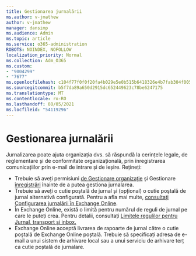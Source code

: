```yaml
---
title: Gestionarea jurnalării
ms.author: v-jmathew
author: v-jmathew
manager: dansimp
ms.audience: Admin
ms.topic: article
ms.service: o365-administration
ROBOTS: NOINDEX, NOFOLLOW
localization_priority: Normal
ms.collection: Adm_O365
ms.custom:
- "9004299"
- "7677"
ms.openlocfilehash: c104f77f0f0f20fa4b029e5e0b515b6418326e4b7fab304f005fb67a18e2202a
ms.sourcegitcommit: b5f7da89a650d2915dc652449623c78be6247175
ms.translationtype: MT
ms.contentlocale: ro-RO
ms.lasthandoff: 08/05/2021
ms.locfileid: "54119296"
---
```

# <a name="manage-journaling"></a>Gestionarea jurnalării

Jurnalizarea poate ajuta organizația dvs. să răspundă la cerințele legale, de reglementare și de conformitate organizațională, prin înregistrarea comunicațiilor prin e-mail de intrare și de ieșire. Rețineți:

* Trebuie să aveți permisiuni [de Gestionare organizație](https://go.microsoft.com/fwlink/?linkid=2115259) și Gestionare [înregistrări](https://go.microsoft.com/fwlink/?linkid=2115469) înainte de a putea gestiona jurnalarea.
* Trebuie să aveți o cutie poștală de jurnal și (opțional) o cutie poștală de jurnal alternativă configurată. Pentru a afla mai multe, [consultați Configurarea jurnalării în Exchange Online](https://go.microsoft.com/fwlink/?linkid=2115260).
* În Exchange Online, există o limită pentru numărul de reguli de jurnal pe care le puteți crea. Pentru detalii, consultați [Limitele regulilor pentru Jurnal, transport și inbox.](https://go.microsoft.com/fwlink/?linkid=2115261)
* Exchange Online acceptă livrarea de rapoarte de jurnal către o cutie poștală de Exchange Online poștală. Trebuie să specificați adresa de e-mail a unui sistem de arhivare local sau a unui serviciu de arhivare terț ca cutie poștală de jurnalare.
